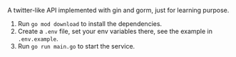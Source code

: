 A twitter-like API implemented with gin and gorm, just for learning purpose.

1. Run `go mod download` to install the dependencies.
1. Create a `.env` file, set your env variables there, see the example in `.env.example`.
1. Run `go run main.go` to start the service.
